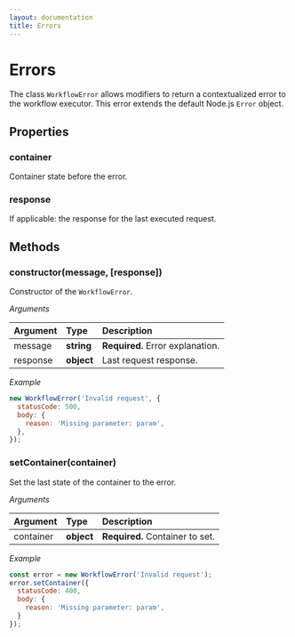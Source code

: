 ```yaml
---
layout: documentation
title: Errors
---
```


# Errors

The class `WorkflowError` allows modifiers to return a contextualized error to the workflow executor.
This error extends the default Node.js `Error` object.

## Properties

### container

Container state before the error.

### response

If applicable: the response for the last executed request.

## Methods

### constructor(message, [response])

Constructor of the `WorkflowError`.

_Arguments_

| Argument | Type       | Description                      |
| :------- | :--------- | :------------------------------- |
| message  | **string** | **Required.** Error explanation. |
| response | **object** | Last request response.           |

_Example_

```js
new WorkflowError('Invalid request', {
  statusCode: 500,
  body: {
    reason: 'Missing parameter: param',
  },
});
```

### setContainer(container)

Set the last state of the container to the error.

_Arguments_

| Argument  | Type       | Description                     |
| :-------- | :--------- | :------------------------------ |
| container | **object** | **Required.** Container to set. |

_Example_

```js
const error = new WorkflowError('Invalid request');
error.setContainer({
  statusCode: 400,
  body: {
    reason: 'Missing parameter: param',
  }
});
```
